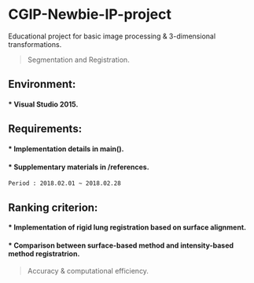# CGIP-Newbie-IP-project
Educational project for basic image processing & 3-dimensional transformations.
>Segmentation and Registration.

## Environment:
#### * Visual Studio 2015.

## Requirements:
#### * Implementation details in main().
#### * Supplementary materials in /references.

```
Period : 2018.02.01 ~ 2018.02.28
```

## Ranking criterion:
#### * Implementation of rigid lung registration based on surface alignment.
#### * Comparison between surface-based method and intensity-based method registratrion.
> Accuracy & computational efficiency.


